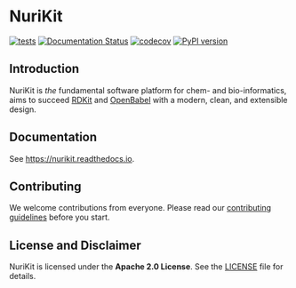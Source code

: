 # NuriKit

[![tests](https://github.com/seoklab/nurikit/actions/workflows/main-test.yaml/badge.svg)](https://github.com/seoklab/nurikit/actions/workflows/main-test.yaml) [![Documentation Status](https://readthedocs.org/projects/nurikit/badge/?version=latest)](https://nurikit.readthedocs.io/latest/?badge=latest) [![codecov](https://codecov.io/gh/seoklab/nurikit/branch/main/graph/badge.svg?token=5X6HJTVA5K)](https://codecov.io/gh/seoklab/nurikit) [![PyPI version](https://badge.fury.io/py/nurikit.svg?github-dont-cache=true)](https://badge.fury.io/py/nurikit)

## Introduction

NuriKit is *the* fundamental software platform for chem- and bio-informatics,
aims to succeed [RDKit](https://github.com/rdkit/rdkit) and
[OpenBabel](https://github.com/openbabel/openbabel) with a modern, clean,
and extensible design.

## Documentation

See <https://nurikit.readthedocs.io>.

## Contributing

We welcome contributions from everyone. Please read our
[contributing guidelines](CONTRIBUTING.md) before you start.

## License and Disclaimer

NuriKit is licensed under the **Apache 2.0 License**. See the [LICENSE](LICENSE)
file for details.
